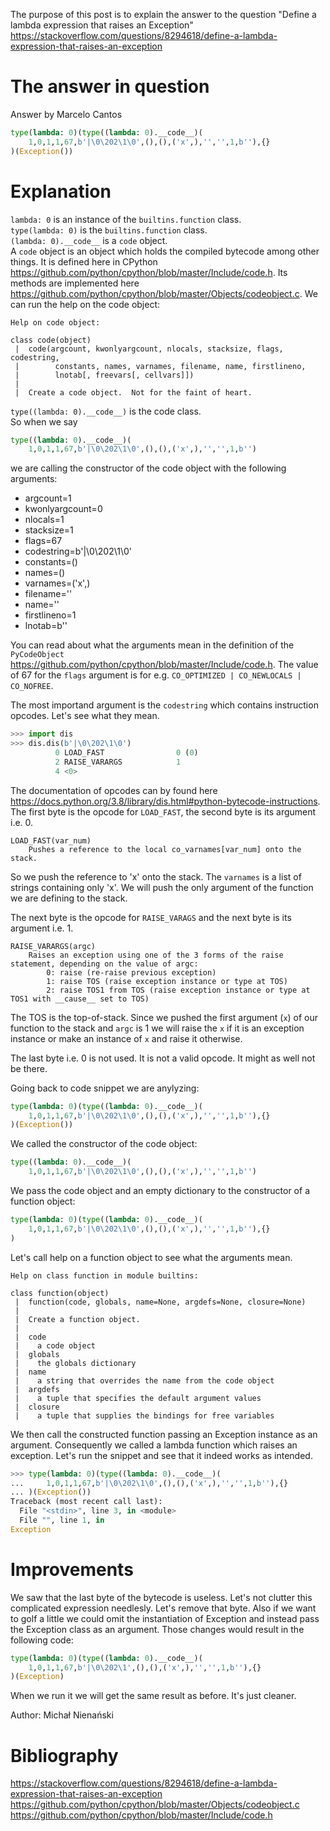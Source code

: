 The purpose of this post is to explain the answer to the question
"Define a lambda expression that raises an Exception"
https://stackoverflow.com/questions/8294618/define-a-lambda-expression-that-raises-an-exception

# The answer in question
Answer by Marcelo Cantos
```python
type(lambda: 0)(type((lambda: 0).__code__)(
    1,0,1,1,67,b'|\0\202\1\0',(),(),('x',),'','',1,b''),{}
)(Exception())
```

# Explanation
`lambda: 0` is an instance of the `builtins.function` class.  
`type(lambda: 0)` is the `builtins.function` class.  
`(lambda: 0).__code__` is a `code` object.  
A `code` object is an object which holds the compiled bytecode among other things.
It is defined here in CPython https://github.com/python/cpython/blob/master/Include/code.h.
Its methods are implemented here https://github.com/python/cpython/blob/master/Objects/codeobject.c.
We can run the help on the code object:
```
Help on code object:

class code(object)
 |  code(argcount, kwonlyargcount, nlocals, stacksize, flags, codestring,
 |        constants, names, varnames, filename, name, firstlineno,
 |        lnotab[, freevars[, cellvars]])
 |  
 |  Create a code object.  Not for the faint of heart.
```
`type((lambda: 0).__code__)` is the code class.  
So when we say
```python
type((lambda: 0).__code__)(
    1,0,1,1,67,b'|\0\202\1\0',(),(),('x',),'','',1,b'')
```
we are calling the constructor of the code object with the following arguments:
* argcount=1
* kwonlyargcount=0
* nlocals=1
* stacksize=1
* flags=67
* codestring=b'|\0\202\1\0'
* constants=()
* names=()
* varnames=('x',)
* filename=''
* name=''
* firstlineno=1
* lnotab=b''

You can read about what the arguments mean in the definition of the `PyCodeObject`
https://github.com/python/cpython/blob/master/Include/code.h.
The value of 67 for the `flags` argument is for e.g. `CO_OPTIMIZED | CO_NEWLOCALS | CO_NOFREE`.

The most importand argument is the `codestring` which contains instruction opcodes.
Let's see what they mean.
```python
>>> import dis
>>> dis.dis(b'|\0\202\1\0')
          0 LOAD_FAST                0 (0)
          2 RAISE_VARARGS            1
          4 <0>
```
The documentation of opcodes can by found here
https://docs.python.org/3.8/library/dis.html#python-bytecode-instructions.
The first byte is the opcode for `LOAD_FAST`, the second byte is its argument i.e. 0.
```
LOAD_FAST(var_num)
    Pushes a reference to the local co_varnames[var_num] onto the stack.
```

So we push the reference to 'x' onto the stack. The `varnames` is a list of strings containing only 'x'.
We will push the only argument of the function we are defining to the stack.

The next byte is the opcode for `RAISE_VARAGS` and the next byte is its argument i.e. 1.
```
RAISE_VARARGS(argc)
    Raises an exception using one of the 3 forms of the raise statement, depending on the value of argc:
        0: raise (re-raise previous exception)
        1: raise TOS (raise exception instance or type at TOS)
        2: raise TOS1 from TOS (raise exception instance or type at TOS1 with __cause__ set to TOS)
```

The TOS is the top-of-stack.
Since we pushed the first argument (`x`) of our function to the stack and `argc` is 1 we will raise the
`x` if it is an exception instance or make an instance of `x` and raise it otherwise.

The last byte i.e. 0 is not used. It is not a valid opcode. It might as well not be there.

Going back to code snippet we are anylyzing:
```python
type(lambda: 0)(type((lambda: 0).__code__)(
    1,0,1,1,67,b'|\0\202\1\0',(),(),('x',),'','',1,b''),{}
)(Exception())
```
We called the constructor of the code object:
```python
type((lambda: 0).__code__)(
    1,0,1,1,67,b'|\0\202\1\0',(),(),('x',),'','',1,b'')
```
We pass the code object and an empty dictionary to the constructor of a function object:
```python
type(lambda: 0)(type((lambda: 0).__code__)(
    1,0,1,1,67,b'|\0\202\1\0',(),(),('x',),'','',1,b''),{}
)
```
Let's call help on a function object to see what the arguments mean.
```
Help on class function in module builtins:

class function(object)
 |  function(code, globals, name=None, argdefs=None, closure=None)
 |  
 |  Create a function object.
 |  
 |  code
 |    a code object
 |  globals
 |    the globals dictionary
 |  name
 |    a string that overrides the name from the code object
 |  argdefs
 |    a tuple that specifies the default argument values
 |  closure
 |    a tuple that supplies the bindings for free variables
```

We then call the constructed function passing an Exception instance as an argument.
Consequently we called a lambda function which raises an exception.
Let's run the snippet and see that it indeed works as intended.
```python
>>> type(lambda: 0)(type((lambda: 0).__code__)(
...     1,0,1,1,67,b'|\0\202\1\0',(),(),('x',),'','',1,b''),{}
... )(Exception())
Traceback (most recent call last):
  File "<stdin>", line 3, in <module>
  File "", line 1, in 
Exception
```
# Improvements
We saw that the last byte of the bytecode is useless. Let's not clutter this
complicated expression needlesly. Let's remove that byte.
Also if we want to golf a little we could omit the instantiation of Exception
and instead pass the Exception class as an argument. Those changes would result
in the following code:
```python
type(lambda: 0)(type((lambda: 0).__code__)(
    1,0,1,1,67,b'|\0\202\1',(),(),('x',),'','',1,b''),{}
)(Exception)
```
When we run it we will get the same result as before. It's just cleaner.

Author: Michał Nienański
# Bibliography
https://stackoverflow.com/questions/8294618/define-a-lambda-expression-that-raises-an-exception
https://github.com/python/cpython/blob/master/Objects/codeobject.c
https://github.com/python/cpython/blob/master/Include/code.h
